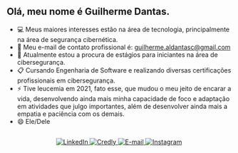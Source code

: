 ## Olá, meu nome é Guilherme Dantas.
- :computer: Meus maiores interesses estão na área de tecnologia, principalmente na área de segurança cibernética.
- :e-mail: Meu e-mail de contato profissional é: guilherme.aldantasc@gmail.com
- :loudspeaker: Atualmente estou a procura de estágios para iniciantes na área de cibersegurança.
- :clipboard: Cursando Engenharia de Software e realizando diversas certificações profissionais em cibersegurança.
- ⚡ Tive leucemia em 2021, fato esse, que mudou o meu jeito de encarar a vida, 
desenvolvendo ainda mais minha capacidade de foco e adaptação em atividades que julgo 
importantes, além de desenvolver ainda mais a empatia e paciência com os demais.
- 😄 Ele/Dele
##
<p align="center">
  <!-- LinkedIn -->
  <a href="https://www.linkedin.com/in/guialdantasc/" target="_blank" rel="noopener noreferrer">
    <img src="https://img.shields.io/badge/-LinkedIn-0077B5?style=for-the-badge&logo=linkedin&logoColor=white" alt="LinkedIn">
  </a>

  <!-- Credly -->
  <a href="https://www.credly.com/users/guilherme.aldantasc" target="_blank" rel="noopener noreferrer">
    <img src="https://img.shields.io/badge/-Credly-FF6F00?style=for-the-badge&logo=credly&logoColor=white" alt="Credly">
  </a>

  <!-- E-mail (abre o Gmail em nova guia) -->
  <a href="https://mail.google.com/mail/?view=cm&to=gui.aldantasc@gmail.com" target="_blank" rel="noopener noreferrer">
    <img src="https://img.shields.io/badge/-Email-D14836?style=for-the-badge&logo=gmail&logoColor=white" alt="E-mail">
  </a>

  <!-- Instagram -->
  <a href="https://www.instagram.com/guidntsc/" target="_blank" rel="noopener noreferrer">
    <img src="https://img.shields.io/badge/-Instagram-E4405F?style=for-the-badge&logo=instagram&logoColor=white" alt="Instagram">
  </a>
</p>
